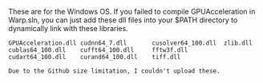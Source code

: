 These are for the Windows OS.
If you failed to compile GPUAcceleration in Warp.sln, you can just add these dll files into your $PATH directory to dynamically link with these libraries.

    GPUAcceleration.dll cudnn64_7.dll       cusolver64_100.dll  zlib.dll   
    cublas64_100.dll    cufft64_100.dll     fftw3f.dll   
    cudart64_100.dll    curand64_100.dll    tiff.dll   

    Due to the Github size limitation, I couldn't upload these.